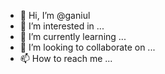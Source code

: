 - 👋 Hi, I’m @ganiul
- 👀 I’m interested in ...
- 🌱 I’m currently learning ...
- 💞️ I’m looking to collaborate on ...
- 📫 How to reach me ...

<!---
ganiul/ganiul is a ✨ special ✨ repository because its `README.md` (this file) appears on your GitHub profile.
You can click the Preview link to take a look at your changes.
--->
